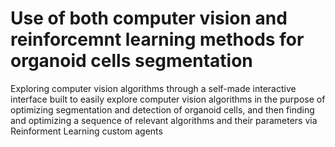 # Use of both computer vision and reinforcemnt learning methods for organoid cells segmentation
Exploring computer vision algorithms through a self-made interactive interface built to easily explore computer vision algorithms in the purpose of optimizing segmentation and detection of organoid cells, and then finding and optimizing a sequence of relevant algorithms and their parameters via Reinforment Learning custom agents
